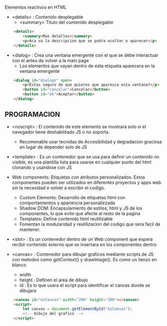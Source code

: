 Elementos reactivos en HTML

- \<details> : Contenido desplegable
	- \<summary> Titulo del contenido desplegable
```html
	<details>
		<summary>Mas detalles</summary>
		<p>Aca va la descripcion que se podra ocultar o aparecer</p>
	</details>
```

- \<dialog> : Crea una ventana emergente con el que se debe interactuar con el antes de volver a la main page
	- Los elementos que vayan dentro de esta etiqueta aparecera en la ventana emergente
```html
	<dialog id="dialogo" open>
		<p>Estas seguro de que quieres que aparezca esta ventana?</p>
		<button id="cancelar">Cancelar</button>
		<button id="ok">Aceptar</button>
	</dialog>
```

## PROGRAMACION

- \<noscript> : El contenido de este elemento se mostrara solo si el navegador tiene deshabilitado JS o no soporta.
	- Recomenable usar tecnidas de Accesibilidad y  degradacion graciosa en lugar de depender solo de JS
- \<template> : Es un contenedor que se usa para definir un contenido no visible, es una plantilla lista para usarse en cualquier punto del html clonando y usandose con JS

- Web components: Etiquetas con atributos personalizados. Estos componentes pueden ser utilizados en diferentes proyectos y apps web sin la necesidad e volver a escribir el codigo.
	- Custom Elements: Desarrollo de etiquetas html con comportamientos y apariencia personalizzada
	- Shadow DOM: Encapsulamiento de estilos, html y JS  de los componentes, lo que evite que afecte al resto de la pagina
	- Templates: Define contenido html reutilizable
	- Fomentan la modularidad y reutilizacion del codigo que sera facil de mantener.

- \<slot> : Es un contenedor dentro de un Web component que espera recibir contenido externo que se insertara en los componentes dentro 
- \<canvas> : Contenedor para dibujar graficos mediante scripts de JS con metodos como getContext() y drawImage(). Es como un lienzo en blanco
	- width
	- height : Definen el area de dibujo
	- id : Es lo que usara el script para identificar el canvas donde se dibujara
```html
	<canvas id="miCanvas" width="200" height="200"></canvas>
	<script>
		let canvas = document.getElementById("miCanvas");
		<!-- dibujo del grafico -->
	</script>
```

